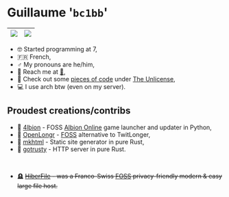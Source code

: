 # Guillaume '`bc1bb`'

| <img align="center" src="https://github-readme-stats.vercel.app/api?username=bc1bb&count_private=true&show_icons=true&theme=radical&hide=contribs&custom_title=jusdepatate" /> | <img align="center" src="https://github-readme-stats.vercel.app/api/top-langs/?username=bc1bb&layout=compact&theme=radical" /> |
| ------------- | ------------- |

- 🤓 Started programming at 7,
- 🇫🇷 French,
- ♂️ My pronouns are he/him,
- 📮 Reach me at [📧](mailto:yaume@ntymail.com),
- 🚪 Check out some [pieces of code](https://github.com/bc1bb/pieces-of-code) under [The Unlicense](https://unlicense.org/),
- 💻 I use arch btw (even on my server).

## Proudest creations/contribs
- 🚀 [4lbion](https://github.com/bc1bb/4lbion) - FOSS [Albion Online](https://albiononline.com) game launcher and updater in Python,
- 📝 [OpenLongr](https://openlongr.space) - [FOSS](https://github.com/bc1bb/openlongr) alternative to TwitLonger,
- 📝 [mkhtml](https://github.com/bc1bb/mkhtml) - Static site generator in pure Rust,
- 📝 [gotrusty](https://github.com/bc1bb/gotrusty) - HTTP server in pure Rust.
<br>

- 🪦 ~~[HiberFile](https://web.archive.org/web/2022*/https://hiberfile.com/) - was a Franco-Swiss [FOSS](https://github.com/hiberfile/hiberfile) privacy-friendly modern & easy large file host.~~
